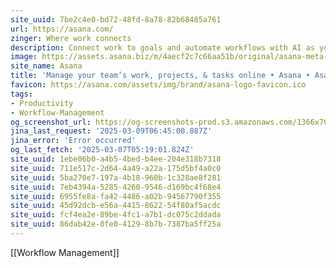 ```yaml
---
site_uuid: 7be2c4e0-bd72-48fd-8a78-82b68485a761
url: https://asana.com/
zinger: Where work connects
description: Connect work to goals and automate workflows with AI as your teammate.
image: https://assets.asana.biz/m/4aecf2c7c66aa51b/original/asana-meta-coral-1x.png
site_name: Asana
title: 'Manage your team’s work, projects, & tasks online • Asana • Asana'
favicon: https://asana.com/assets/img/brand/asana-logo-favicon.ico
tags:
- Productivity
- Workflow-Management
og_screenshot_url: https://og-screenshots-prod.s3.amazonaws.com/1366x768/80/false/e5b40c7fcd19cfe504e457d139bc52af155b4cb5d39853147e654dd8cfe77aac.jpeg
jina_last_request: '2025-03-09T06:45:00.887Z'
jina_error: 'Error occurred'
og_last_fetch: '2025-03-07T05:19:01.824Z'
site_uuid: 1ebe06b0-a4b5-4bed-b4ee-204e318b7318
site_uuid: 711e517c-2d64-4a49-a22a-175d5bf4a0c0
site_uuid: 5ba270e7-197a-4b18-960b-1c328ae8f281
site_uuid: 7eb4394a-5285-4260-9546-d169bc4f68e4
site_uuid: 6955fe8a-fa42-4486-a02b-94567790f355
site_uuid: 45d92dcb-e56a-4415-8622-54f80af5acdc
site_uuid: fcf4ea2e-89be-4fc1-a7b1-dc075c2ddada
site_uuid: 86dab42e-0fe0-4129-8b7b-7387ba5ff25a
---
```

[[Workflow Management]]

